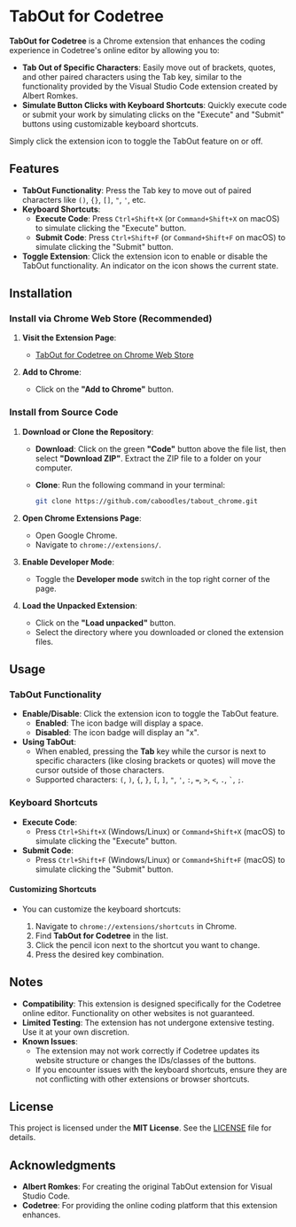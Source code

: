 # TabOut for Codetree

**TabOut for Codetree** is a Chrome extension that enhances the coding experience in Codetree's online editor by allowing you to:

- **Tab Out of Specific Characters**: Easily move out of brackets, quotes, and other paired characters using the Tab key, similar to the functionality provided by the Visual Studio Code extension created by Albert Romkes.
- **Simulate Button Clicks with Keyboard Shortcuts**: Quickly execute code or submit your work by simulating clicks on the "Execute" and "Submit" buttons using customizable keyboard shortcuts.

Simply click the extension icon to toggle the TabOut feature on or off.

## Features

- **TabOut Functionality**: Press the Tab key to move out of paired characters like `()`, `{}`, `[]`, `"`, `'`, etc.
- **Keyboard Shortcuts**:
  - **Execute Code**: Press `Ctrl+Shift+X` (or `Command+Shift+X` on macOS) to simulate clicking the "Execute" button.
  - **Submit Code**: Press `Ctrl+Shift+F` (or `Command+Shift+F` on macOS) to simulate clicking the "Submit" button.
- **Toggle Extension**: Click the extension icon to enable or disable the TabOut functionality. An indicator on the icon shows the current state.

## Installation

### Install via Chrome Web Store (Recommended)

1. **Visit the Extension Page**:

   - [TabOut for Codetree on Chrome Web Store](https://chrome.google.com/webstore/detail/taboutforcodetree/ajdhdphchfnodpdodhihdcflgaodbnfo)

2. **Add to Chrome**:

   - Click on the **"Add to Chrome"** button.


### Install from Source Code

1. **Download or Clone the Repository**:

   - **Download**: Click on the green **"Code"** button above the file list, then select **"Download ZIP"**. Extract the ZIP file to a folder on your computer.
   - **Clone**: Run the following command in your terminal:

     ```bash
     git clone https://github.com/caboodles/tabout_chrome.git
     ```

2. **Open Chrome Extensions Page**:

   - Open Google Chrome.
   - Navigate to `chrome://extensions/`.

3. **Enable Developer Mode**:

   - Toggle the **Developer mode** switch in the top right corner of the page.

4. **Load the Unpacked Extension**:

   - Click on the **"Load unpacked"** button.
   - Select the directory where you downloaded or cloned the extension files.


## Usage

### TabOut Functionality

- **Enable/Disable**: Click the extension icon to toggle the TabOut feature.
  - **Enabled**: The icon badge will display a space.
  - **Disabled**: The icon badge will display an "x".
- **Using TabOut**:
  - When enabled, pressing the **Tab** key while the cursor is next to specific characters (like closing brackets or quotes) will move the cursor outside of those characters.
  - Supported characters: `(`, `)`, `{`, `}`, `[`, `]`, `"`, `'`, `:`, `=`, `>`, `<`, `.`, ``` ` ```, `;`.

### Keyboard Shortcuts

- **Execute Code**:
  - Press `Ctrl+Shift+X` (Windows/Linux) or `Command+Shift+X` (macOS) to simulate clicking the "Execute" button.
- **Submit Code**:
  - Press `Ctrl+Shift+F` (Windows/Linux) or `Command+Shift+F` (macOS) to simulate clicking the "Submit" button.

#### Customizing Shortcuts

- You can customize the keyboard shortcuts:

  1. Navigate to `chrome://extensions/shortcuts` in Chrome.
  2. Find **TabOut for Codetree** in the list.
  3. Click the pencil icon next to the shortcut you want to change.
  4. Press the desired key combination.

## Notes

- **Compatibility**: This extension is designed specifically for the Codetree online editor. Functionality on other websites is not guaranteed.
- **Limited Testing**: The extension has not undergone extensive testing. Use it at your own discretion.
- **Known Issues**:
  - The extension may not work correctly if Codetree updates its website structure or changes the IDs/classes of the buttons.
  - If you encounter issues with the keyboard shortcuts, ensure they are not conflicting with other extensions or browser shortcuts.

## License

This project is licensed under the **MIT License**. See the [LICENSE](LICENSE) file for details.

## Acknowledgments

- **Albert Romkes**: For creating the original TabOut extension for Visual Studio Code.
- **Codetree**: For providing the online coding platform that this extension enhances.